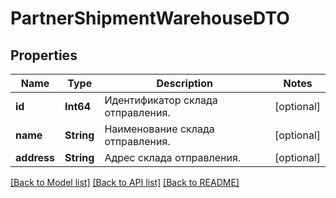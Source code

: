 # PartnerShipmentWarehouseDTO

## Properties
Name | Type | Description | Notes
------------ | ------------- | ------------- | -------------
**id** | **Int64** | Идентификатор склада отправления. | [optional] 
**name** | **String** | Наименование склада отправления. | [optional] 
**address** | **String** | Адрес склада отправления. | [optional] 

[[Back to Model list]](../README.md#documentation-for-models) [[Back to API list]](../README.md#documentation-for-api-endpoints) [[Back to README]](../README.md)


